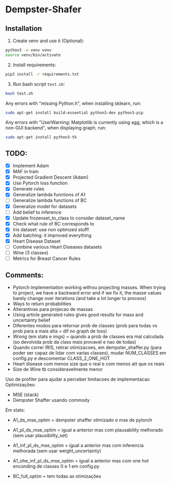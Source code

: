# Dempster-Shafer

## Installation
1. Create venv and use it (Optional):
```bash
python3 -m venv venv
source venv/bin/activate
```
2. Install requirements:
```bash
pip3 install -r requirements.txt
```
3. Run bash script `test.sh`:
```bash
bash test.sh
```
Any errors with "missing Python.h", when installing sklearn, run: 
```bash
sudo apt-get install build-essential python3-dev python3-pip
```

Any errors with "UserWarning: Matplotlib is currently using agg, which is a non-GUI backend", when displaying graph, run: 
```bash
sudo apt-get install python3-tk
```

## TODO:
- [x] Implement Adam
- [x] MAF in train
- [x] Projected Gradient Descent (Adam)
- [x] Use Pytorch loss function
- [x] Generate rules
- [x] Generalize lambda functions of A1
- [ ] Generalize lambda functions of BC
- [x] Generalize model for datasets
- [ ] Add belief to inference
- [x] Update frozenset_to_class to consider dataset_name
- [x] Check what rule of BC corresponds to
- [x] Iris dataset: use non optimzed stuff!
- [x] Add batching: it improved everything
- [x] Heart Disease Dataset
- [ ] Combine various Heart Diseases datasets
- [ ] Wine (3 classes)
- [ ] Metrics for Breast Cancer Rules

## Comments:
* Pytorch implementation working withou projecting masses. When trying to project, we have a backward error and if we fix it, the masse values barely change over iterations (and take a lot longer to process)
* Ways to return probabilities
* Alterantivas para projecao de massas
* Using article generated rules gives good results for mass and uncertainty belief
* Diferentes modos para retornar prob de classes (prob para todas vs prob para a mais alta = dif no graph de loss)
* Wrong (em stats e imgs) = quando a prob de classes era mal calculada (so devolvida prob da class mais provavel e nao de todas)
* Quando correr IRIS, retirar otimizacoes, em dempster_shaffer.py (para poder ser capaz de lidar com varias classes), mudar NUM_CLASSES em config.py e descomentar CLASS_2_ONE_HOT
* Heart disease com menos size que o real e com menos att que os reais
* Size de Wine tb consideravelmente menor

Uso de profiler para ajudar a perceber limitacoes de implementacao
Optimizações:
* MSE (stack)
* Dempster Shaffer usando commody 

Em stats:
* A1_ds_mse_optim = dempster shaffer otimizado e mse de pytorch
* A1_pl_ds_mse_optim = igual a anterior mas com plausability melhorado (sem usar plausibility_set)
* A1_inf_pl_ds_mse_optim = igual a anterior mas com inferencia melhorada (sem usar weight_uncertainty)
* A1_ohe_inf_pl_ds_mse_optim = igual a anterior mas com one hot enconding de classes 0 e 1 em config.py

* BC_full_optim = tem todas as otimizações

    

